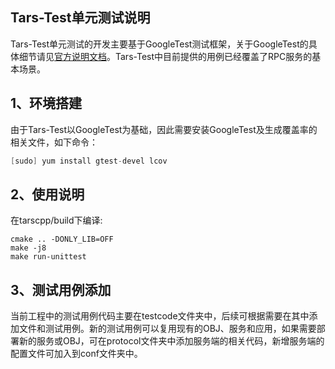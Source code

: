 Tars-Test单元测试说明
----
Tars-Test单元测试的开发主要基于GoogleTest测试框架，关于GoogleTest的具体细节请见[官方说明文档](https://github.com/abseil/googletest/blob/master/googletest/docs/primer.md)。Tars-Test中目前提供的用例已经覆盖了RPC服务的基本场景。

1、环境搭建
----
由于Tars-Test以GoogleTest为基础，因此需要安装GoogleTest及生成覆盖率的相关文件，如下命令：
```c
[sudo] yum install gtest-devel lcov
```
2、使用说明
----

在tarscpp/build下编译:
```
cmake .. -DONLY_LIB=OFF
make -j8
make run-unittest
```
<!-- 进入tars-uniittest下的script文件夹内，运行run_test.sh脚本,即可输出用例运行结果：
```c
cd ./tars-unittest/script/
./run_test.sh 
```
若想得到覆盖率结果，可加入运行选项-l，系统将在tars-test下生成result文件夹，其中即包含了覆盖率文件。如下：
```c
./run_test.sh -l
```
目前主要统计servant代码的覆盖率，其他的待完善
tips: 统计覆盖率时，需要修改编译tarscpp的编译选项(在tarscpp/CMakelists.txt中修改)，添加-fprofile-arcs -ftest-coverage选项，然后重新编译tarscpp代码，以便后续统计覆盖率时能生成gcno和gcda文件

还可以根据具体需求选择选项：-c为测试用例全量编译，-a为测试用例和框架代码全量编译，-d为gdb方式运行等。 -->

3、测试用例添加
---
当前工程中的测试用例代码主要在testcode文件夹中，后续可根据需要在其中添加文件和测试用例。新的测试用例可以复用现有的OBJ、服务和应用，如果需要部署新的服务或OBJ，可在protocol文件夹中添加服务端的相关代码，新增服务端的配置文件可加入到conf文件夹中。
